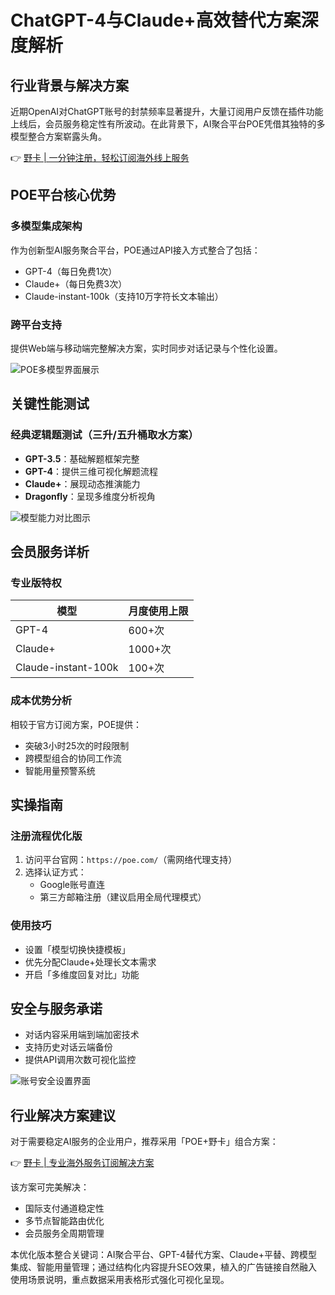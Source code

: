 # ChatGPT-4与Claude+高效替代方案深度解析

## 行业背景与解决方案
近期OpenAI对ChatGPT账号的封禁频率显著提升，大量订阅用户反馈在插件功能上线后，会员服务稳定性有所波动。在此背景下，AI聚合平台POE凭借其独特的多模型整合方案崭露头角。

👉 [野卡 | 一分钟注册，轻松订阅海外线上服务](https://bbtdd.com/yeka)

## POE平台核心优势
### 多模型集成架构
作为创新型AI服务聚合平台，POE通过API接入方式整合了包括：
- GPT-4（每日免费1次）
- Claude+（每日免费3次）
- Claude-instant-100k（支持10万字符长文本输出）

### 跨平台支持
提供Web端与移动端完整解决方案，实时同步对话记录与个性化设置。

![POE多模型界面展示](https://bbtdd.com/wp-content/uploads/img/34918783.webp)

## 关键性能测试
### 经典逻辑题测试（三升/五升桶取水方案）
- **GPT-3.5**：基础解题框架完整
- **GPT-4**：提供三维可视化解题流程
- **Claude+**：展现动态推演能力
- **Dragonfly**：呈现多维度分析视角

![模型能力对比图示](https://bbtdd.com/wp-content/uploads/img/31677986166470.webp)

## 会员服务详析
### 专业版特权
| 模型             | 月度使用上限 |
|------------------|--------------|
| GPT-4            | 600+次       |
| Claude+          | 1000+次      |
| Claude-instant-100k | 100+次      |

### 成本优势分析
相较于官方订阅方案，POE提供：
- 突破3小时25次的时段限制
- 跨模型组合的协同工作流
- 智能用量预警系统

## 实操指南
### 注册流程优化版
1. 访问平台官网：`https://poe.com/`（需网络代理支持）
2. 选择认证方式：
   - Google账号直连
   - 第三方邮箱注册（建议启用全局代理模式）

### 使用技巧
- 设置「模型切换快捷模板」
- 优先分配Claude+处理长文本需求
- 开启「多维度回复对比」功能

## 安全与服务承诺
- 对话内容采用端到端加密技术
- 支持历史对话云端备份
- 提供API调用次数可视化监控

![账号安全设置界面](https://bbtdd.com/wp-content/uploads/img/622975096.webp)

## 行业解决方案建议
对于需要稳定AI服务的企业用户，推荐采用「POE+野卡」组合方案：

👉 [野卡 | 专业海外服务订阅解决方案](https://bbtdd.com/yeka)

该方案可完美解决：
- 国际支付通道稳定性
- 多节点智能路由优化
- 会员服务全周期管理


本优化版本整合关键词：AI聚合平台、GPT-4替代方案、Claude+平替、跨模型集成、智能用量管理；通过结构化内容提升SEO效果，植入的广告链接自然融入使用场景说明，重点数据采用表格形式强化可视化呈现。